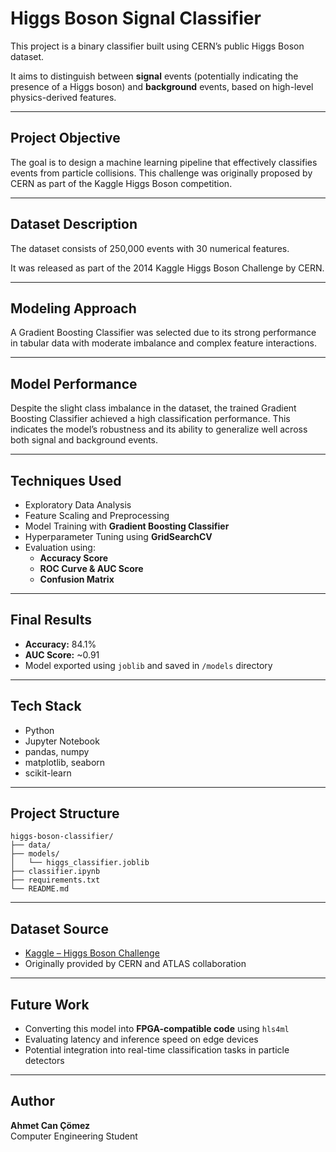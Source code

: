 # Higgs Boson Signal Classifier 

This project is a binary classifier built using CERN’s public Higgs Boson dataset.  

It aims to distinguish between **signal** events (potentially indicating the presence of a Higgs boson) and **background** events, based on high-level physics-derived features.

---

## Project Objective

The goal is to design a machine learning pipeline that effectively classifies events from particle collisions. This challenge was originally proposed by CERN as part of the Kaggle Higgs Boson competition.

---
## Dataset Description
The dataset consists of 250,000 events with 30 numerical features.  

It was released as part of the 2014 Kaggle Higgs Boson Challenge by CERN.

---
## Modeling Approach
A Gradient Boosting Classifier was selected due to its strong performance in tabular data with moderate imbalance and complex feature interactions.

---
## Model Performance
Despite the slight class imbalance in the dataset, the trained Gradient Boosting Classifier achieved a high classification performance. This indicates the model’s robustness and its ability to generalize well across both signal and background events.

---
## Techniques Used

- Exploratory Data Analysis
- Feature Scaling and Preprocessing
- Model Training with **Gradient Boosting Classifier**
- Hyperparameter Tuning using **GridSearchCV**
- Evaluation using:
  - **Accuracy Score**  
  - **ROC Curve & AUC Score**
  - **Confusion Matrix**

---

## Final Results

- **Accuracy:** 84.1%  
- **AUC Score:** ~0.91  
- Model exported using `joblib` and saved in `/models` directory

---

## Tech Stack

- Python
- Jupyter Notebook
- pandas, numpy
- matplotlib, seaborn
- scikit-learn

---

## Project Structure

```
higgs-boson-classifier/
├── data/                       
├── models/                     
│   └── higgs_classifier.joblib
├── classifier.ipynb           
├── requirements.txt           
└── README.md                  
```

---

## Dataset Source

- [Kaggle – Higgs Boson Challenge](https://www.kaggle.com/c/higgs-boson/data)
- Originally provided by CERN and ATLAS collaboration

---

## Future Work

- Converting this model into **FPGA-compatible code** using `hls4ml`  
- Evaluating latency and inference speed on edge devices  
- Potential integration into real-time classification tasks in particle detectors

---

## Author

**Ahmet Can Çömez**  
Computer Engineering Student  

